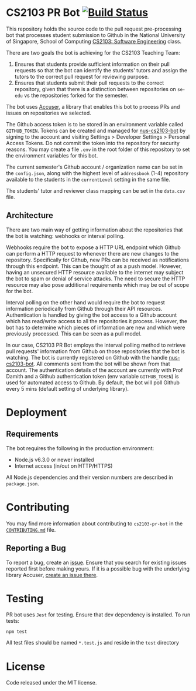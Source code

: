 # CS2103 PR Bot [![Build Status](https://travis-ci.com/nus-cs2103/cs2103-pr-bot.svg?token=DQvDRqC2SgqBg2qty3QW&branch=master)](https://travis-ci.com/nus-cs2103/cs2103-pr-bot)
This repository holds the source code to the pull request pre-processing bot that processes student submission to Github in the National University of Singapore, School of Computing [CS2103: Software Engineering](http://www.comp.nus.edu.sg/~cs2103/) class.

There are two goals the bot is achieving for the CS2103 Teaching Team:

  1. Ensures that students provide sufficient information on their pull requests so that the bot can identify the students' tutors and assign the tutors to the correct pull request for reviewing purpose.
  2. Ensures that students submit their pull requests to the correct repository, given that there is a distinction between repositories on `se-edu` vs the repositories forked for the semester.

The bot uses [Accuser](https://github.com/mauris/accuser), a library that enables this bot to process PRs and issues on repositories we selected.

The Github access token is to be stored in an environment variable called `GITHUB_TOKEN`. Tokens can be created and managed for [nus-cs2103-bot](https://github.com/nus-cs2103-bot) by signing to the account and visiting Settings > Developer Settings > Personal Access Tokens. Do not commit the token into the repository for security reasons. You may create a file `.env` in the root folder of this repository to set the environment variables for this bot.

The current semester's Github account / organization name can be set in the `config.json`, along with the highest level of `addressbook` (1-4) repository available to the students in the `currentLevel` setting in the same file.

The students' tutor and reviewer class mapping can be set in the `data.csv` file.

## Architecture

There are two main way of getting information about the repositories that the bot is watching: webhooks or interval polling.

Webhooks require the bot to expose a HTTP URL endpoint which Github can perform a HTTP request to whenever there are new changes to the repository. Specifically for Github, new PRs can be received as notifications through this endpoint. This can be thought of as a push model. However, having an unsecured HTTP resource available to the internet may subject the bot to spam or denial of service attacks. The need to secure the HTTP resource may also pose additional requirements which may be out of scope for the bot.

Interval polling on the other hand would require the bot to request information periodically from Github through their API resources. Authentication is handled by giving the bot access to a Github account which has read/write access to all the repositories it process. However, the bot has to determine which pieces of information are new and which were previously processed. This can be seen as a pull model.

In our case, CS2103 PR Bot employs the interval polling method to retrieve pull requests' information from Github on those repositories that the bot is watching. The bot is currently registered on Github with the handle [nus-cs2103-bot](https://github.com/nus-cs2103-bot). All comments sent from the bot will be shown from that account. The authentication details of the account are currently with Prof Damith and a Github authentication token (env variable `GITHUB_TOKEN`) is used for automated access to Github. By default, the bot will poll Github every 5 mins (default setting of underlying library).

# Deployment

## Requirements

The bot requires the following in the production environment:

- Node.js v6.3.0 or newer installed
- Internet access (in/out on HTTP/HTTPS)

All Node.js dependencies and their version numbers are described in `package.json`.

# Contributing

You may find more information about contributing to `cs2103-pr-bot` in the [`CONTRIBUTING.md`](CONTRIBUTING.md) file.

## Reporting a Bug

To report a bug, create an [issue](https://github.com/nus-cs2103/cs2103-pr-bot/issues). Ensure that you search for existing issues reported first before making yours. If it is a possible bug with the underlying library Accuser, [create an issue there](https://github.com/mauris/accuser/issues).

# Testing

PR bot uses `Jest` for testing. Ensure that dev dependency is installed. To run tests:

    npm test

All test files should be named `*.test.js` and reside in the `test` directory

# License

Code released under the MIT license.
